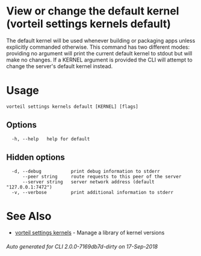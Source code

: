 # View or change the default kernel (vorteil settings kernels default)

The default kernel will be used whenever building or packaging apps unless
explicitly commanded otherwise. This command has two different modes: providing
no argument will print the current default kernel to stdout but will make no
changes. If a KERNEL argument is provided the CLI will attempt to change the
server's default kernel instead.

# Usage

```
vorteil settings kernels default [KERNEL] [flags]
```

## Options

```
  -h, --help   help for default
```

## Hidden options

```
  -d, --debug           print debug information to stderr
      --peer string     route requests to this peer of the server
      --server string   server network address (default "127.0.0.1:7472")
  -v, --verbose         print additional information to stderr
```

# See Also

* [vorteil settings kernels](../kernels)	 - Manage a library of kernel versions

###### Auto generated for CLI 2.0.0-7169db7d-dirty on 17-Sep-2018
